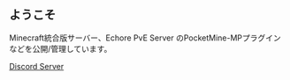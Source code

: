 ## ようこそ
Minecraft統合版サーバー、Echore PvE Server のPocketMine-MPプラグインなどを公開/管理しています。

[Discord Server](https://discord.gg/CRajE6Dj3K)
